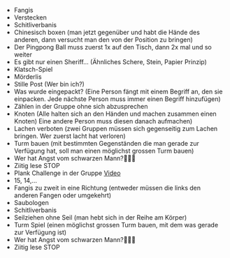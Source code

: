 -   Fangis
-   Verstecken
-   Schitliverbanis
-   Chinesisch boxen (man jetzt gegenüber und habt die Hände des anderen, dann versucht man den von der Position zu bringen)
-   Der Pingpong Ball muss zuerst 1x auf den Tisch, dann 2x mal und so weiter
-   Es gibt nur einen Sheriff… (Ähnliches Schere, Stein, Papier Prinzip)
-   Klatsch-Spiel
-   Mörderlis
-   Stille Post (Wer bin ich?)
-   Was wurde eingepackt? (Eine Person fängt mit einem Begriff an, den sie einpacken. Jede nächste Person muss immer einen Begriff hinzufügen)
-   Zählen in der Gruppe ohne sich abzusprechen
-   Knoten (Alle halten sich an den Händen und machen zusammen einen Knoten) Eine andere Person muss diesen danach aufmachen)
-   Lachen verboten (zwei Gruppen müssen sich gegenseitig zum Lachen bringen. Wer zuerst lacht hat verloren)
-   Turm bauen (mit bestimmten Gegenständen die man gerade zur Verfügung hat, soll man einen möglichst grossen Turm bauen)
-   Wer hat Angst vom schwarzen Mann?🏃🏿‍♂️
-   Ziitig lese STOP
-   Plank Challenge in der Gruppe [Video](https://www.instagram.com/reel/Cn88uGGge-Y/?igshid=MDJmNzVkMjY=)
-   15, 14,…
-   Fangis zu zweit in eine Richtung (entweder müssen die links den anderen Fangen oder umgekehrt)
-   Saubologen
-   Schitliverbanis
-   Seilziehen ohne Seil (man hebt sich in der Reihe am Körper)
-   Turm Spiel (einen möglichst grossen Turm bauen, mit dem was gerade zur Verfügung ist)
-   Wer hat Angst vom schwarzen Mann?🏃🏿‍♂️
-   Ziitig lese STOP